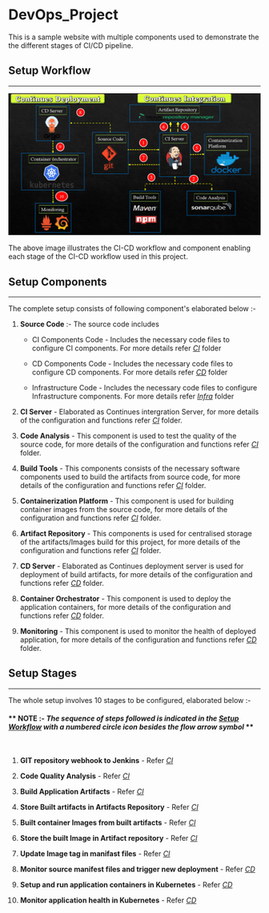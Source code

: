 # DevOps_Project
This is a sample website with multiple components used to demonstrate the the different stages of CI/CD pipeline.

## Setup Workflow
---
![CI-CD Workflow](DevOps_Project_Flowchart_image.png)

The above image illustrates the CI-CD workflow and component enabling each stage of the CI-CD workflow used in this project.

## Setup Components
---
The complete setup consists of following component's elaborated below :- 

1.  **Source Code** :- The source code includes 

    - CI Components Code - Includes the necessary code files to configure CI components. For more details refer [_CI_](./CI/) folder
      
    - CD Components Code - Includes the necessary code files to configure CD components. For more details refer [_CD_](./CD/) folder

    - Infrastructure Code - Includes the necessary code files to configure Infrastructure components. For more details refer [_Infra_](./Infra/) folder

2. **CI Server** - Elaborated as Continues intergration Server, for more details of the configuration and functions refer [_CI_](./CI/) folder.

3. **Code Analysis** - This component is used to test the quality of the source code, for more details of the configuration and functions refer [_CI_](./CI/) folder.

4. **Build Tools** - This components consists of the necessary software components used to build the artifacts from source code, for more details of the configuration and functions refer [_CI_](./CI/) folder.

5. **Containerization Platform** - This component is used for building container images from the source code, for more details of the configuration and functions refer [_CI_](./CI/) folder.

6. **Artifact Repository** - This components is used for centralised storage of the artifacts/Images build for this project, for more details of the configuration and functions refer [_CI_](./CI/) folder.

7. **CD Server** - Elaborated as Continues deployment server is used for deployment of build artifacts,  for more details of the configuration and functions refer [_CD_](./CD/) folder.

8. **Container Orchestrator** - This component is used to deploy the application containers,   for more details of the configuration and functions refer [_CD_](./CD/) folder.
  
9. **Monitoring** - This component is used to monitor the health of deployed application,   for more details of the configuration and functions refer [_CD_](./CD/) folder.


## Setup Stages 
---
The whole setup involves 10 stages to be configured, elaborated below :-

#### \*\* NOTE :- _The sequence of steps followed is indicated in the [_Setup Workflow_](#setup-workflow) with a numbered circle icon besides the flow arrow symbol_ \*\* 

</br>

1. **GIT repository webhook to Jenkins** - Refer [_CI_](./CI/)

2. **Code Quality Analysis** - Refer [_CI_](./CI/)

3. **Build Application Artifacts** - Refer [_CI_](./CI/)

4. **Store Built artifacts in Artifacts Repository** - Refer [_CI_](./CI/)

5. **Built container Images from built artifacts** - Refer [_CI_](./CI/)

6. **Store the built Image in Artifact repository** - Refer [_CI_](./CI/)

7. **Update Image tag in manifast files** - Refer [_CI_](./CI/)

8. **Monitor source manifest files and trigger new deployment** - Refer [_CD_](./CD/)

9. **Setup and run application containers in Kubernetes** - Refer [_CD_](./CD/)

10. **Monitor application health in Kubernetes** - Refer [_CD_](./CD/)


  
  

